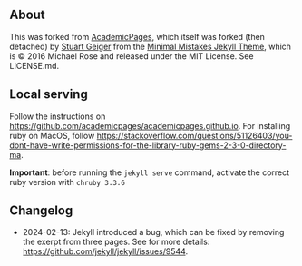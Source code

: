 ## About

This was forked from [AcademicPages](https://github.com/academicpages/academicpages.github.io), which itself was forked (then detached) by [Stuart Geiger](https://github.com/staeiou) from the [Minimal Mistakes Jekyll Theme](https://mmistakes.github.io/minimal-mistakes/), which is © 2016 Michael Rose and released under the MIT License. See LICENSE.md.

## Local serving

Follow the instructions on https://github.com/academicpages/academicpages.github.io. For installing ruby on MacOS, follow https://stackoverflow.com/questions/51126403/you-dont-have-write-permissions-for-the-library-ruby-gems-2-3-0-directory-ma.

**Important**: before running the `jekyll serve` command, activate the correct ruby version with `chruby 3.3.6`

## Changelog

* 2024-02-13: Jekyll introduced a bug, which can be fixed by removing the exerpt from three pages. See for more details: https://github.com/jekyll/jekyll/issues/9544.


